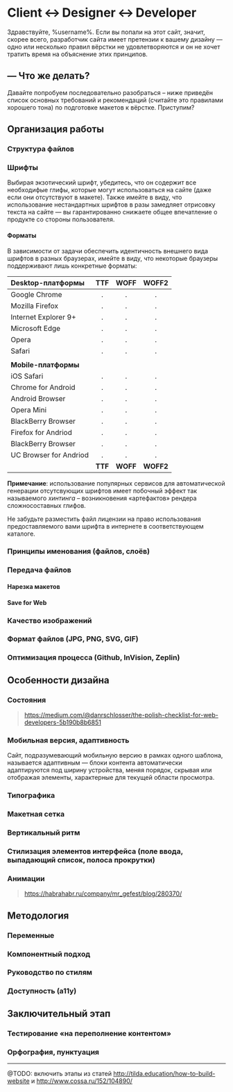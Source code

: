 Client&#8201;↔&#8201;Designer&#8201;↔&#8201;Developer
=========================

Здравствуйте, %username%. Если вы попали на этот сайт, значит, скорее всего, разработчик сайта имеет претензии к вашему дизайну — одно или несколько правил вёрстки не удовлетворяются и он не хочет тратить время на объяснение этих принципов.

— Что же делать?
----------------

Давайте попробуем последовательно разобраться – ниже приведён список основных требований и рекомендаций (считайте это правилами хорошего тона) по подготовке макетов к вёрстке. Приступим?

Организация работы
------------------

### Структура файлов

### Шрифты

Выбирая экзотический шрифт, убедитесь, что он содержит все необходифые глифы, которые могут использоваться на сайте (даже если они отсутствуют в макете). Также имейте в виду, что использование нестандартных шрифтов в разы замедляет отрисовку текста на сайте — вы гарантированно снижаете общее впечатление о продукте со стороны пользователя.

#### Форматы

В зависимости от задачи обеспечить идентичность внешнего вида шрифтов в разных браузерах, имейте в виду, что некоторые браузеры поддерживают лишь конкретные форматы:

| Desktop-платформы      | TTF     | WOFF     | WOFF2     |
| :--------------------- | :-----: | :------: | :-------: |
| Google Chrome          | .       | .        | .         |
| Mozilla Firefox        | .       | .        | .         |
| Internet Explorer 9+   | .       | .        | .         |
| Microsoft Edge         | .       | .        | .         |
| Opera                  | .       | .        | .         |
| Safari                 | .       | .        | .         |
|                        |         |          |           |
| __Mobile-платформы__   |         |          |           |
| iOS Safari             | .       | .        | .         |
| Chrome for Android     | .       | .        | .         |
| Android Browser        | .       | .        | .         |
| Opera Mini             | .       | .        | .         |
| BlackBerry Browser     | .       | .        | .         |
| Firefox for Andriod    | .       | .        | .         |
| BlackBerry Browser     | .       | .        | .         |
| UC Browser for Andriod | .       | .        | .         |
|                        | __TTF__ | __WOFF__ | __WOFF2__ |

__Примечание__: использование популярных сервисов для автоматической генерации отсутсвующих шрифтов имеет побочный эффект так называемого _хинтинга_ – возникновения «артефактов» рендера сложносоставных глифов. 

Не забудьте разместить файл лицензии на право использования предоставляемого вами шрифта в интернете в соответствующем каталоге.

### Принципы именования (файлов, слоёв)

### Передача файлов

#### Нарезка макетов

#### Save for Web

### Качество изображений

### Формат файлов (JPG, PNG, SVG, GIF)

### Оптимизация процесса (Github, InVision, Zeplin)


Особенности дизайна
-------------------

### Состояния

> https://medium.com/@danrschlosser/the-polish-checklist-for-web-developers-5b190b8b6851

### Мобильная версия, адаптивность

Сайт, подразумевающий мобильную версию в рамках одного шаблона, называется адаптивным — блоки контента автоматически адаптируются под ширину устройства, меняя порядок, скрывая или отображая элементы, характерные для текущей области просмотра.

### Типографика

### Макетная сетка

### Вертикальный ритм

### Стилизация элементов интерфейса (поле ввода, выпадающий список, полоса прокрутки)

### Анимации

> https://habrahabr.ru/company/mr_gefest/blog/280370/

Методология
-----------

### Переменные

### Компонентный подход

### Руководство по стилям

### Доступность (a11y)

Заключительный этап
-------------------

### Тестирование «на переполнение контентом»

### Орфография, пунктуация

- - -

@TODO: включить этапы из статей http://tilda.education/how-to-build-website и http://www.cossa.ru/152/104890/